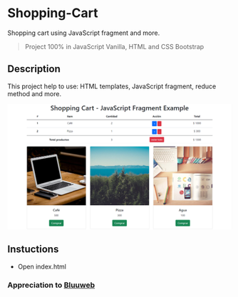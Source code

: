# Shopping-Cart
Shopping cart using JavaScript fragment and more.
>Project 100% in JavaScript Vanilla, HTML and CSS Bootstrap

## Description
This project help to use: HTML templates, JavaScript fragment, reduce method and more.

![Shopping Cart Screenshot](Screenshot.PNG)

## Instuctions
- Open index.html

### Appreciation to [Bluuweb](https://bluuweb.github.io/javascript/)
